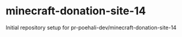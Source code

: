 # minecraft-donation-site-14

Initial repository setup for pr-poehali-dev/minecraft-donation-site-14